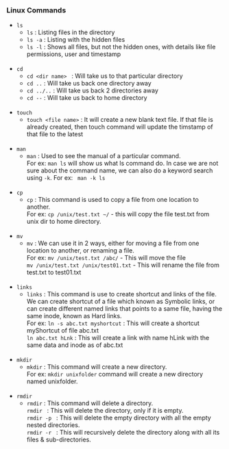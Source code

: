 <h3> Linux Commands </h3>
<ul>
  <li> <code>ls</code>
    <ul> 
      <li> <code>ls</code> : Listing files in the directory </li>
      <li> <code>ls -a</code> : Listing with the hidden files </li>
      <li> <code>ls -l</code> : Shows all files, but not the hidden ones, with details like file permissions, user and timestamp  </li>
    </ul>
  </li>
<br>
  <li> <code>cd</code>
    <ul> 
      <li> <code>cd &lt;dir name&gt; </code> : Will take us to that particular directory </li>
      <li> <code>cd ..</code> : Will take us back one directory away </li>
      <li> <code>cd ../..</code> : Will take us back 2 directories away  </li>
      <li> <code>cd --</code> : Will take us back to home directory  </li>
    </ul>
  </li>
<br>
  <li> <code>touch</code>
    <ul> 
      <li> <code>touch &lt;file name&gt;</code> : It will create a new blank text file. If that file is already created, then touch command will update the timstamp of that file to the latest
      </li>
    </ul>
  </li>
<br>
  <li> <code>man</code>
    <ul> 
      <li> <code>man</code> : Used to see the manual of a particular command.<br>For ex: <code>man ls</code> will show us what ls command do. In case we are not sure about the command name, we can also do a keyword search using <code>-k</code>. For ex: <code> man -k ls </code>
      </li>
    </ul>
  </li>
<br>
<li> <code>cp</code>
  <ul>
    <li> <code>cp</code> : This command is used to copy a file from one location to another.<br>For ex: <code>cp /unix/test.txt ~/</code> - this will copy the file test.txt from unix dir to home directory.
    </li>
  </ul>
</li>
<br>
<li> <code>mv</code>
  <ul>
    <li> <code>mv</code> : We can use it in 2 ways, either for moving a file from one location to another, or renaming a file.<br>For ex: <code>mv /unix/test.txt /abc/</code> - This will move the file
		<br><code>mv /unix/test.txt /unix/test01.txt</code> - This will rename the file from test.txt to test01.txt
    </li>
  </ul>
</li>
<br>
<li> <code>links</code>
  <ul>
    <li> <code>links</code> : This command is use to create shortcut and links of the file. We can create shortcut of a file which known as Symbolic links, or can create different named links that points to a same file, having the same inode, known as Hard links.
      <br>For ex: <code>ln -s abc.txt myshortcut</code> :  This will create a shortcut myShortcut of file abc.txt
		<br><code>ln abc.txt hLnk</code> : This will create a link with name hLink with the same data and inode as of abc.txt
    </li>
  </ul>
</li>
<br>
<li> <code>mkdir</code>
  <ul>
    <li> <code>mkdir</code> : This command will create a new directory.<br>For ex: <code>mkdir unixfolder</code> command will create a new directory named unixfolder.
    </li>
  </ul>
</li>  
<br>
<li> <code>rmdir</code>
  <ul>
    <li> <code>rmdir</code> : This command will delete a directory.<br>
	<code>rmdir <dirname></code> : This will delete the directory, only if it is empty.<br>
	<code>rmdir -p <dirname></code> : This will delete the empty directory with all the empty nested directories.<br>
	<code>rmdir -r <dirname></code> : This will recursively delete the directory along with all its files & sub-directories.<br>
    </li>
  </ul>
</li>  
<br>
 </ul>
